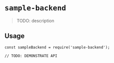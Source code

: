 # `sample-backend`

> TODO: description

## Usage

```
const sampleBackend = require('sample-backend');

// TODO: DEMONSTRATE API
```
